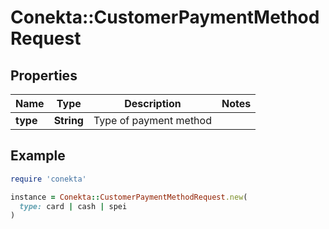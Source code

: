 # Conekta::CustomerPaymentMethodRequest

## Properties

| Name | Type | Description | Notes |
| ---- | ---- | ----------- | ----- |
| **type** | **String** | Type of payment method |  |

## Example

```ruby
require 'conekta'

instance = Conekta::CustomerPaymentMethodRequest.new(
  type: card | cash | spei
)
```


